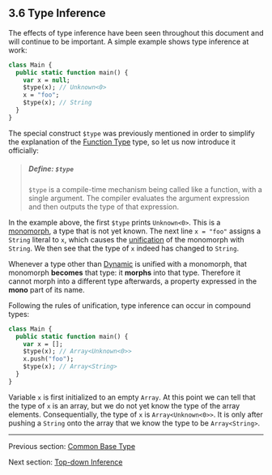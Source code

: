 ## 3.6 Type Inference

The effects of type inference have been seen throughout this document and will continue to be important. A simple example shows type inference at work:

```haxe
class Main {
  public static function main() {
    var x = null;
    $type(x); // Unknown<0>
    x = "foo";
    $type(x); // String
  }
}
```
The special construct `$type` was previously mentioned in order to simplify the explanation of the [Function Type](types-function.md) type, so let us now introduce it officially:

> ##### Define: `$type`
>
> `$type` is a compile-time mechanism being called like a function, with a single argument. The compiler evaluates the argument expression and then outputs the type of that expression.

In the example above, the first `$type` prints `Unknown<0>`. This is a [monomorph](types-monomorph.md), a type that is not yet known. The next line `x = "foo"` assigns a `String` literal to `x`, which causes the [unification](type-system-unification.md) of the monomorph with `String`. We then see that the type of `x` indeed has changed to `String`.

Whenever a type other than [Dynamic](types-dynamic.md) is unified with a monomorph, that monomorph **becomes** that type: it **morphs** into that type. Therefore it cannot morph into a different type afterwards, a property expressed in the **mono** part of its name.

Following the rules of unification, type inference can occur in compound types:

```haxe
class Main {
  public static function main() {
    var x = [];
    $type(x); // Array<Unknown<0>>
    x.push("foo");
    $type(x); // Array<String>
  }
}
```
Variable `x` is first initialized to an empty `Array`. At this point we can tell that the type of `x` is an array, but we do not yet know the type of the array elements. Consequentially, the type of `x` is `Array<Unknown<0>>`. It is only after pushing a `String` onto the array that we know the type to be `Array<String>`.

---

Previous section: [Common Base Type](type-system-unification-common-base-type.md)

Next section: [Top-down Inference](type-system-top-down-inference.md)